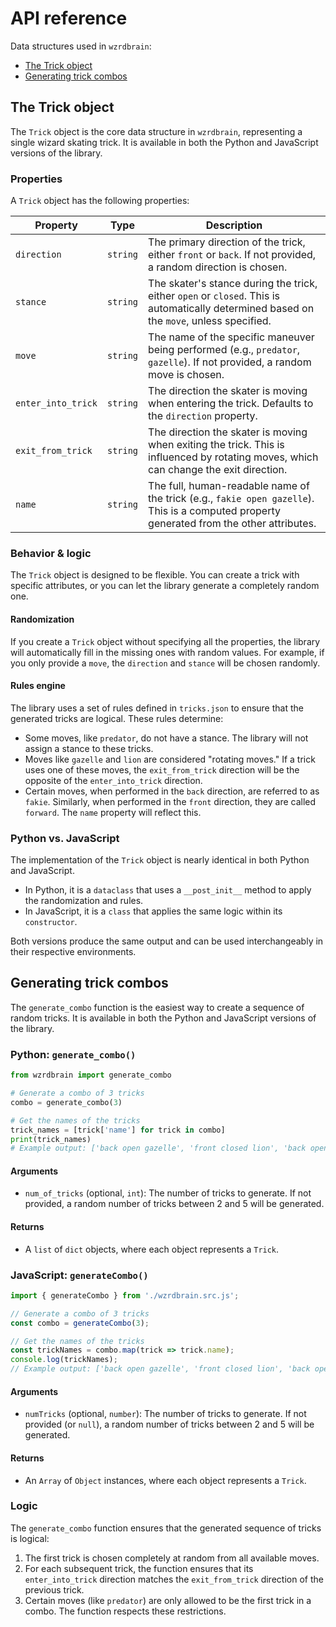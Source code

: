 # API reference

Data structures used in `wzrdbrain`:

- [The Trick object](#the-trick-object)
- [Generating trick combos](#generating-trick-combos)

## The Trick object

The `Trick` object is the core data structure in `wzrdbrain`, representing a single wizard skating trick. It is available in both the Python and JavaScript versions of the library.

### Properties

A `Trick` object has the following properties:

| Property           | Type     | Description                                                                                                                                 |
| ------------------ | -------- | ------------------------------------------------------------------------------------------------------------------------------------------- |
| `direction`        | `string` | The primary direction of the trick, either `front` or `back`. If not provided, a random direction is chosen.                                  |
| `stance`           | `string` | The skater's stance during the trick, either `open` or `closed`. This is automatically determined based on the `move`, unless specified.        |
| `move`             | `string` | The name of the specific maneuver being performed (e.g., `predator`, `gazelle`). If not provided, a random move is chosen.                     |
| `enter_into_trick` | `string` | The direction the skater is moving when entering the trick. Defaults to the `direction` property.                                           |
| `exit_from_trick`  | `string` | The direction the skater is moving when exiting the trick. This is influenced by rotating moves, which can change the exit direction.         |
| `name`             | `string` | The full, human-readable name of the trick (e.g., `fakie open gazelle`). This is a computed property generated from the other attributes.      |

### Behavior & logic

The `Trick` object is designed to be flexible. You can create a trick with specific attributes, or you can let the library generate a completely random one.

#### Randomization

If you create a `Trick` object without specifying all the properties, the library will automatically fill in the missing ones with random values. For example, if you only provide a `move`, the `direction` and `stance` will be chosen randomly.

#### Rules engine

The library uses a set of rules defined in `tricks.json` to ensure that the generated tricks are logical. These rules determine:

-   Some moves, like `predator`, do not have a stance. The library will not assign a stance to these tricks.
-   Moves like `gazelle` and `lion` are considered "rotating moves." If a trick uses one of these moves, the `exit_from_trick` direction will be the opposite of the `enter_into_trick` direction.
-   Certain moves, when performed in the `back` direction, are referred to as `fakie`. Similarly, when performed in the `front` direction, they are called `forward`. The `name` property will reflect this.

### Python vs. JavaScript

The implementation of the `Trick` object is nearly identical in both Python and JavaScript.

-   In Python, it is a `dataclass` that uses a `__post_init__` method to apply the randomization and rules.
-   In JavaScript, it is a `class` that applies the same logic within its `constructor`.

Both versions produce the same output and can be used interchangeably in their respective environments.

## Generating trick combos

The `generate_combo` function is the easiest way to create a sequence of random tricks. It is available in both the Python and JavaScript versions of the library.

### Python: `generate_combo()`

```python
from wzrdbrain import generate_combo

# Generate a combo of 3 tricks
combo = generate_combo(3)

# Get the names of the tricks
trick_names = [trick['name'] for trick in combo]
print(trick_names)
# Example output: ['back open gazelle', 'front closed lion', 'back open predator']
```

#### Arguments

-   `num_of_tricks` (optional, `int`): The number of tricks to generate. If not provided, a random number of tricks between 2 and 5 will be generated.

#### Returns

-   A `list` of `dict` objects, where each object represents a `Trick`.

### JavaScript: `generateCombo()`

```javascript
import { generateCombo } from './wzrdbrain.src.js';

// Generate a combo of 3 tricks
const combo = generateCombo(3);

// Get the names of the tricks
const trickNames = combo.map(trick => trick.name);
console.log(trickNames);
// Example output: ['back open gazelle', 'front closed lion', 'back open predator']
```

#### Arguments

-   `numTricks` (optional, `number`): The number of tricks to generate. If not provided (or `null`), a random number of tricks between 2 and 5 will be generated.

#### Returns

-   An `Array` of `Object` instances, where each object represents a `Trick`.

### Logic

The `generate_combo` function ensures that the generated sequence of tricks is logical:

1.  The first trick is chosen completely at random from all available moves.
2.  For each subsequent trick, the function ensures that its `enter_into_trick` direction matches the `exit_from_trick` direction of the previous trick.
3.  Certain moves (like `predator`) are only allowed to be the first trick in a combo. The function respects these restrictions.

